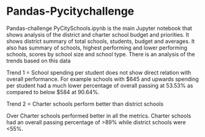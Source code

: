 # Pandas-Pycitychallenge

Pandas-challenge
PyCitySchools.ipynb is the main Jupyter notebook that shows analysis of the district and charter school budget and priorities. It shows district summary of total schools, students, budget and averages. It also has summary of schools, highest performing and lower performing schools, scores by school size and school type. There is an analysis of the trends based on this data

Trend 1 = School spending per student does not show direct relation with overall performance. For example schools with $645 and upwards spending per student had a much lower percentage of overall passing at 53.53% as compared to below $584 at 90.64%.

Trend 2 = Charter schools perform better than district schools

Over Charter schools performed better in all the metrics. Charter schools had an overall passing percentage of >89% while district schools were <55%.
